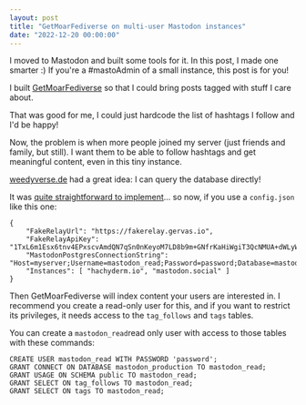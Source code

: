 ```yaml
---
layout: post
title: "GetMoarFediverse on multi-user Mastodon instances"
date: "2022-12-20 00:00:00"
---
```

I moved to Mastodon and built some tools for it. In this post, I made one smarter :) If you're a #mastoAdmin of a small instance, this post is for you!

<!--more-->

I built [GetMoarFediverse](https://github.com/g3rv4/GetMoarFediverse) so that I could bring posts tagged with stuff I care about.

That was good for me, I could just hardcode the list of hashtags I follow and I'd be happy!

Now, the problem is when more people joined my server (just friends and family, but still). I want them to be able to follow hashtags and get meaningful content, even in this tiny instance.

[weedyverse.de](https://mastodonte.tech/@admin@weedyverse.de/109461386898833204) had a great idea: I can query the database directly!

It was [quite straightforward to implement](https://github.com/g3rv4/GetMoarFediverse/commit/4ccfaad15fb487834cfb8dd6cad321efeaf83e55)... so now, if you use a `config.json` like this one:

```
{
    "FakeRelayUrl": "https://fakerelay.gervas.io",
    "FakeRelayApiKey": "1TxL6m1Esx6tnv4EPxscvAmdQN7qSn0nKeyoM7LD8b9m+GNfrKaHiWgiT3QcNMUA+dWLyWD8qyl1MuKJ+4uHA==",
    "MastodonPostgresConnectionString": "Host=myserver;Username=mastodon_read;Password=password;Database=mastodon_production",
    "Instances": [ "hachyderm.io", "mastodon.social" ]
}
```

Then GetMoarFediverse will index content your users are interested in. I recommend you create a read-only user for this, and if you want to restrict its privileges, it needs access to the `tag_follows` and `tags` tables.

You can create a `mastodon_read`read only user with access to those tables with these commands:

```
CREATE USER mastodon_read WITH PASSWORD 'password';
GRANT CONNECT ON DATABASE mastodon_production TO mastodon_read;
GRANT USAGE ON SCHEMA public TO mastodon_read;
GRANT SELECT ON tag_follows TO mastodon_read;
GRANT SELECT ON tags TO mastodon_read;
```
